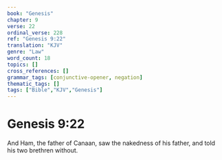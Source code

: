 ```yaml
---
book: "Genesis"
chapter: 9
verse: 22
ordinal_verse: 228
ref: "Genesis 9:22"
translation: "KJV"
genre: "Law"
word_count: 18
topics: []
cross_references: []
grammar_tags: [conjunctive-opener, negation]
thematic_tags: []
tags: ["Bible","KJV","Genesis"]
---
```


# Genesis 9:22

And Ham, the father of Canaan, saw the nakedness of his father, and told his two brethren without.
